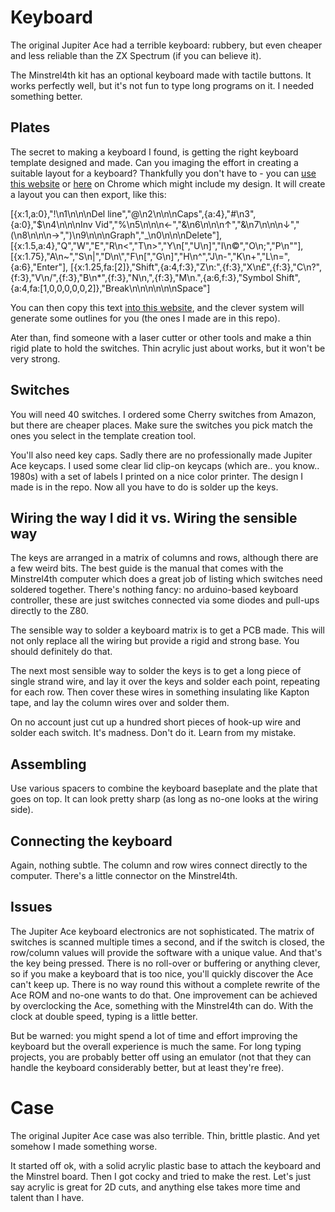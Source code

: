# Keyboard

The original Jupiter Ace had a terrible keyboard: rubbery, but even cheaper and less reliable than the ZX Spectrum (if you can believe it).

The Minstrel4th kit has an optional keyboard made with tactile buttons. It works perfectly well, but it's not fun to type long programs on it. I needed something better.

## Plates

The secret to making a keyboard I found, is getting the right keyboard template designed and made. Can you imaging the effort in creating a suitable layout for a keyboard? Thankfully you don't have to - you can [use this website](http://www.keyboard-layout-editor.com/#/) or [here](http://www.keyboard-layout-editor.com/##@@_x:1&a:0%3B&=!%0A1%0A%0A%0ADel%20line&=%2F@%0A2%0A%0A%0ACaps&_a:4%3B&=%23%0A3&_a:0%3B&=$%0A4%0A%0A%0AInv%20Vid&=%25%0A5%0A%0A%0A%E2%86%90&=%2F&%0A6%0A%0A%0A%E2%86%91&=%2F&%0A7%0A%0A%0A%E2%86%93&=(%0A8%0A%0A%0A%E2%86%92&=)%0A9%0A%0A%0AGraph&=%2F_%0A0%0A%0A%0ADelete%3B&@_x:1.5&a:4%3B&=Q&=W&=E&=R%0A%3C&=T%0A%3E&=Y%0A%5B&=U%0A%5D&=I%0A%C2%A9&=O%0A%2F%3B&=P%0A%22%3B&@_x:1.75%3B&=A%0A~&=S%0A%7C&=D%0A%5C&=F%0A%5B&=G%0A%5D&=H%0A%5E&=J%0A-&=K%0A+&=L%0A%2F=&_a:6%3B&=Enter%3B&@_x:1.25&fa@:2%3B%3B&=Shift&_a:4&f:3%3B&=Z%0A%2F:&_f:3%3B&=X%0A%C2%A3&_f:3%3B&=C%0A%3F&_f:3%3B&=V%0A%2F%2F&_f:3%3B&=B%0A*&_f:3%3B&=N%0A,&_f:3%3B&=M%0A.&_a:6%3B&=Symbol%20Shift&_a:4&fa@:1&:0&:0&:0&:0&:0&:2%3B%3B&=Break%0A%0A%0A%0A%0A%0ASpace) on Chrome which might include my design. It will create a layout you can then export, like this:

[{x:1,a:0},"!\n1\n\n\nDel line","@\n2\n\n\nCaps",{a:4},"#\n3",{a:0},"$\n4\n\n\nInv Vid","%\n5\n\n\n←","&\n6\n\n\n↑","&\n7\n\n\n↓","(\n8\n\n\n→",")\n9\n\n\nGraph","_\n0\n\n\nDelete"],
[{x:1.5,a:4},"Q","W","E","R\n<","T\n>","Y\n[","U\n]","I\n©","O\n;","P\n\""],
[{x:1.75},"A\n~","S\n|","D\n\\","F\n[","G\n]","H\n^","J\n-","K\n+","L\n=",{a:6},"Enter"],
[{x:1.25,fa:[2]},"Shift",{a:4,f:3},"Z\n:",{f:3},"X\n£",{f:3},"C\n?",{f:3},"V\n/",{f:3},"B\n*",{f:3},"N\n,",{f:3},"M\n.",{a:6,f:3},"Symbol Shift",{a:4,fa:[1,0,0,0,0,0,2]},"Break\n\n\n\n\n\nSpace"]

You can then copy this text [into this website](http://builder.swillkb.com), and the clever system will generate some outlines for you (the ones I made are in this repo).

Ater than, find someone with a laser cutter or other tools and make a thin rigid plate to hold the switches. Thin acrylic just about works, but it won't be very strong.

## Switches

You will need 40 switches. I ordered some Cherry switches from Amazon, but there are cheaper places. Make sure the switches you pick match the ones you select in the template creation tool.

You'll also need key caps. Sadly there are no professionally made Jupiter Ace keycaps. I used some clear lid clip-on keycaps (which are.. you know.. 1980s) with a set of labels I printed on a nice color printer. The design I made is in the repo. Now all you have to do is solder up the keys.

## Wiring the way I did it vs. Wiring the sensible way

The keys are arranged in a matrix of columns and rows, although there are a few weird bits. The best guide is the manual that comes with the Minstrel4th computer which does a great job of listing which switches need soldered together. There's nothing fancy: no arduino-based keyboard controller, these are just switches connected via some diodes and pull-ups directly to the Z80.

The sensible way to solder a keyboard matrix is to get a PCB made. This will not only replace all the wiring but provide a rigid and strong base. You should definitely do that. 

The next most sensible way to solder the keys is to get a long piece of single strand wire, and lay it over the keys and solder each point, repeating for each row. Then cover these wires in something insulating like Kapton tape, and lay the column wires over and solder them.

On no account just cut up a hundred short pieces of hook-up wire and solder each switch. It's madness. Don't do it. Learn from my mistake.

## Assembling

Use various spacers to combine the keyboard baseplate and the plate that goes on top. It can look pretty sharp (as long as no-one looks at the wiring side).

## Connecting the keyboard

Again, nothing subtle. The column and row wires connect directly to the computer. There's a little connector on the Minstrel4th.


## Issues

The Jupiter Ace keyboard electronics are not sophisticated. The matrix of switches is scanned multiple times a second, and if the switch is closed, the row/column values will provide the software with a unique value. And that's the key being pressed. There is no roll-over or buffering or anything clever, so if you make a keyboard that is too nice, you'll quickly discover the Ace can't keep up. There is no way round this without a complete rewrite of the Ace ROM and no-one wants to do that. One improvement can be achieved by overclocking the Ace, something with the Minstrel4th can do. With the clock at double speed, typing is a little better.

But be warned: you might spend a lot of time and effort improving the keyboard but the overall experience is much the same. For long typing projects, you are probably better off using an emulator (not that they can handle the keyboard considerably better, but at least they're free).


# Case

The original Jupiter Ace case was also terrible. Thin, brittle plastic. And yet somehow I made something worse.

It started off ok, with a solid acrylic plastic base to attach the keyboard and the Minstrel board. Then I got cocky and tried to make the rest. Let's just say acrylic is great for 2D cuts, and anything else takes more time and talent than I have.

